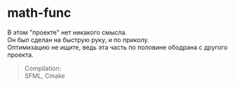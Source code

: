 # math-func
В этом "проекте" нет никакого смысла. </br>
Он был сделан на быструю руку, и по приколу. </br>
Оптимизацию не ищите, ведь эта часть по половине ободрана с другого проекта. </br>
> Compilation: </br>
  SFML, Cmake
